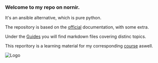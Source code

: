 ### Welcome to my repo on nornir.


It's an ansible alternative, which is pure python.

The repository is based on the [official](https://nornir.readthedocs.io) documentation, with some extra.

Under the [Guides](/Guides) you will find markdown files covering distinc topics.

This reporitory is a learning material for my corresponding [course]() aswell.

![Logo](https://nornir.readthedocs.io/en/latest/_images/nornir_logo_02.jpg)
